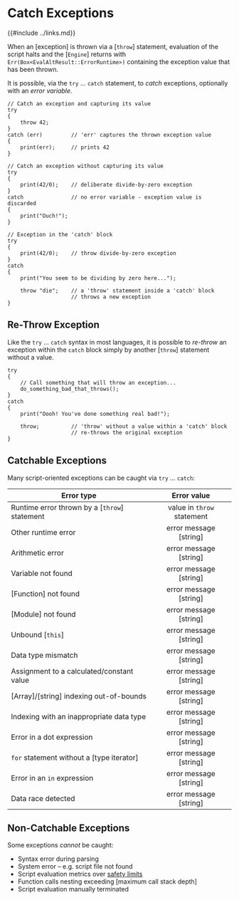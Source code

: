 Catch Exceptions
================

{{#include ../links.md}}


When an [exception] is thrown via a [`throw`] statement, evaluation of the script halts
and the [`Engine`] returns with `Err(Box<EvalAltResult::ErrorRuntime>)` containing the
exception value that has been thrown.

It is possible, via the `try` ... `catch` statement, to _catch_ exceptions, optionally
with an _error variable_.

```rust,no_run
// Catch an exception and capturing its value
try
{
    throw 42;
}
catch (err)         // 'err' captures the thrown exception value
{
    print(err);     // prints 42
}

// Catch an exception without capturing its value
try
{
    print(42/0);    // deliberate divide-by-zero exception
}
catch               // no error variable - exception value is discarded
{
    print("Ouch!");
}

// Exception in the 'catch' block
try
{
    print(42/0);    // throw divide-by-zero exception
}
catch
{
    print("You seem to be dividing by zero here...");

    throw "die";    // a 'throw' statement inside a 'catch' block
                    // throws a new exception
}
```


Re-Throw Exception
------------------

Like the `try` ... `catch` syntax in most languages, it is possible to _re-throw_
an exception within the `catch` block simply by another [`throw`] statement without
a value.


```rust,no_run
try
{
    // Call something that will throw an exception...
    do_something_bad_that_throws();
}
catch
{
    print("Oooh! You've done something real bad!");

    throw;          // 'throw' without a value within a 'catch' block
                    // re-throws the original exception
}

```


Catchable Exceptions
--------------------

Many script-oriented exceptions can be caught via `try` ... `catch`:

| Error type                                    |        Error value         |
| --------------------------------------------- | :------------------------: |
| Runtime error thrown by a [`throw`] statement | value in `throw` statement |
| Other runtime error                           |   error message [string]   |
| Arithmetic error                              |   error message [string]   |
| Variable not found                            |   error message [string]   |
| [Function] not found                          |   error message [string]   |
| [Module] not found                            |   error message [string]   |
| Unbound [`this`]                              |   error message [string]   |
| Data type mismatch                            |   error message [string]   |
| Assignment to a calculated/constant value     |   error message [string]   |
| [Array]/[string] indexing out-of-bounds       |   error message [string]   |
| Indexing with an inappropriate data type      |   error message [string]   |
| Error in a dot expression                     |   error message [string]   |
| `for` statement without a [type iterator]     |   error message [string]   |
| Error in an `in` expression                   |   error message [string]   |
| Data race detected                            |   error message [string]   |


Non-Catchable Exceptions
------------------------

Some exceptions _cannot_ be caught:

* Syntax error during parsing
* System error &ndash; e.g. script file not found
* Script evaluation metrics over [safety limits]({{rootUrl}}/safety/index.md)
* Function calls nesting exceeding [maximum call stack depth]
* Script evaluation manually terminated
